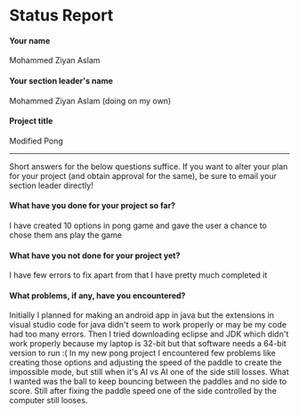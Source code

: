 # Status Report

#### Your name

Mohammed Ziyan Aslam

#### Your section leader's name

Mohammed Ziyan Aslam (doing on my own)

#### Project title

Modified Pong

***

Short answers for the below questions suffice. If you want to alter your plan for your project (and obtain approval for the same), be sure to email your section leader directly!

#### What have you done for your project so far?

I have created 10 options in pong game and gave the user a chance to chose them ans play the game

#### What have you not done for your project yet?

I have few errors to fix apart from that I have pretty much completed it

#### What problems, if any, have you encountered?

Initially I planned for making an android app in java but the extensions in visual studio code for java didn't seem to work properly or may be my code had too many errors. Then I tried downloading eclipse and JDK which didn't work properly because my laptop is 32-bit but that software needs a 64-bit version to run :( 
In my new pong project I encountered few problems like creating those options and adjusting the speed of the paddle to create the impossible mode, but still when it's AI vs AI one of the side still losses. What I wanted was the ball to keep bouncing between the paddles and no side to score. Still after fixing the paddle speed one of the side controlled by the computer still looses.
